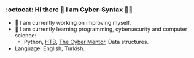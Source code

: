 ### :octocat: Hi there 👋 I am Cyber-Syntax :technologist:

- 🔭 I am currently working on improving myself.
- 🌱 I am currently learning programming, cybersecurity and computer science:
  - Python, [HTB](https://academy.hackthebox.com/path/preview/information-security-foundations), [The Cyber Mentor](https://www.youtube.com/watch?v=t9aAhuG0LkE), Data structures.
- Language: English, Turkish.
